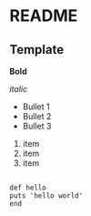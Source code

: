 # README
## Template

**Bold**

*italic*

* Bullet 1
* Bullet 2
* Bullet 3

1. item
2. item
3. item


```

def hello
puts 'hello world'
end

```
